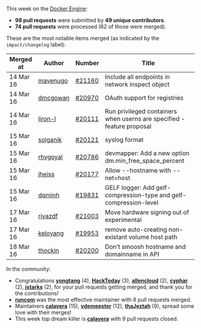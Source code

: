 This week on the [Docker Engine](https://github.com/docker/docker):

  - **98 pull requests** were submitted by **49 unique contributors**.
  - **74 pull requests** were processed (62 of those were merged).

These are the most notable items merged (as indicated by the `impact/changelog` label):

  Merged at | Author                                  | Number                                                 | Title
  ----------|-----------------------------------------|--------------------------------------------------------|--------------------------------------------------------------
  14 Mar 16 | [mavenugo](https://github.com/mavenugo) | [#21160](https://github.com/docker/docker/issues/21160) | Include all endpoints in network inspect object
  14 Mar 16 | [dmcgowan](https://github.com/dmcgowan) | [#20970](https://github.com/docker/docker/issues/20970) | OAuth support for registries
  14 Mar 16 | [liron-l](https://github.com/liron-l) | [#20111](https://github.com/docker/docker/issues/20111) | Run privileged containers when userns are specified - feature proposal
  15 Mar 16 | [solganik](https://github.com/solganik) | [#20121](https://github.com/docker/docker/issues/20121) | syslog format
  15 Mar 16 | [rhvgoyal](https://github.com/rhvgoyal) | [#20786](https://github.com/docker/docker/issues/20786) | devmapper: Add a new option dm.min_free_space_percent
  15 Mar 16 | [jheiss](https://github.com/jheiss) | [#20177](https://github.com/docker/docker/issues/20177) | Allow --hostname with --net=host
  15 Mar 16 | [dqminh](https://github.com/dqminh) | [#19831](https://github.com/docker/docker/issues/19831) | GELF logger: Add gelf-compression-type and gelf-compression-level
  17 Mar 16 | [riyazdf](https://github.com/riyazdf) | [#21003](https://github.com/docker/docker/issues/21003) | Move hardware signing out of experimental
  17 Mar 16 | [keloyang](https://github.com/keloyang) | [#19953](https://github.com/docker/docker/issues/19953) | remove auto-creating non-existant volume host path
  18 Mar 16 | [thockin](https://github.com/thockin) | [#20200](https://github.com/docker/docker/issues/20200) | Don&#39;t smoosh hostname and domainname in API

In the community:

  - Congratulations **[yongtang](https://github.com/yongtang)** (4), **[HackToday](https://github.com/HackToday)** (3), **[allencloud](https://github.com/allencloud)** (2), **[cyphar](https://github.com/cyphar)** (2), **[jstarks](https://github.com/jstarks)** (2), for your pull requests getting merged, and thank you for the contributions!
  - **[runcom](https://github.com/runcom)** was the most effective maintainer with 8 pull requests merged.
  - Maintainers **[calavera](https://github.com/calavera)** (15), **[vdemeester](https://github.com/vdemeester)** (12), **[thaJeztah](https://github.com/thaJeztah)** (9), spread some love with their merges!
  - This week top dream killer is **[calavera](https://github.com/calavera)** with 9 pull requests closed.
